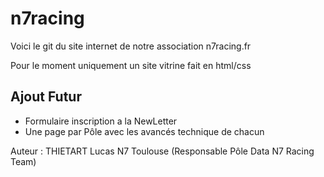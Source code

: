 # n7racing
Voici le git du site internet de notre association n7racing.fr

Pour le moment uniquement un site vitrine fait en html/css

## Ajout Futur

- Formulaire inscription a la NewLetter
- Une page par Pôle avec les avancés technique de chacun

Auteur : THIETART Lucas N7 Toulouse (Responsable Pôle Data N7 Racing Team)
